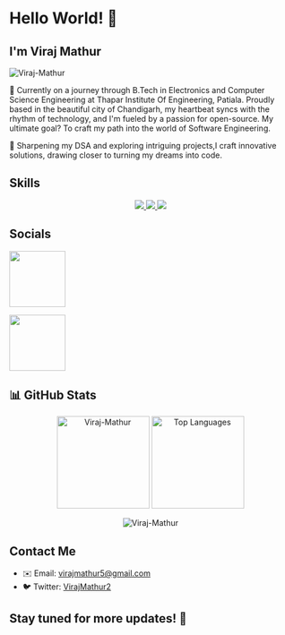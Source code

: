 
# Hello World! 👋 
## I'm Viraj Mathur

<p align="left"> 
  <img src="https://user-images.githubusercontent.com/74038190/212750155-3ceddfbd-19d3-40a3-87af-8d329c8323c4.gif" alt="Viraj-Mathur" /> 
</p>

🚀 Currently on a journey through B.Tech in Electronics and Computer Science Engineering at Thapar Institute Of Engineering, Patiala. Proudly based in the beautiful city of Chandigarh, my heartbeat syncs with the rhythm of technology, and I'm fueled by a passion for open-source. My ultimate goal? To craft my path into the world of Software Engineering.

🌱 Sharpening my DSA and exploring intriguing projects,I craft innovative solutions, drawing closer to turning my dreams into code.

## Skills

<p align="center">
  <a href="https://skillicons.dev">
    <img src="https://skillicons.dev/icons?i=git,linux,github,python,c,cpp,matlab,arduino" />
    <img src="https://skillicons.dev/icons?i=html,css,js,tailwind,react,nodejs,express" />
    <img src="https://skillicons.dev/icons?i=vscode,postman" />
  </a>
</p>

## Socials

<p align="left">

<a href="https://www.linkedin.com/in/viraj-mathur-a75580233/"><img src="https://user-images.githubusercontent.com/74038190/235294012-0a55e343-37ad-4b0f-924f-c8431d9d2483.gif" width="100"></a>

<a href="https://github.com/Viraj-Mathur"><img src="https://media0.giphy.com/avatars/mwooodward/cIe5MvDvX4Vc.gif" width="100"></a>
</p>

## 📊 GitHub Stats

<p align="center">
  <img src="https://github-readme-stats.vercel.app/api?username=Viraj-Mathur&show_icons=true&theme=transparent" alt="Viraj-Mathur" height="165"/>
  <img src="https://github-readme-stats.vercel.app/api/top-langs/?username=Viraj-Mathur&layout=compact" alt="Top Languages" height="165"/>
</p>

<p align="center">
  <img src="https://github-readme-streak-stats.herokuapp.com?user=viraj-mathur&theme=transparent" alt="Viraj-Mathur" alt="GitHub Streak" />
</p>





## Contact Me

- ✉️ Email: virajmathur5@gmail.com
- 🐦 Twitter: [VirajMathur2](https://twitter.com/VirajMathur2)

## Stay tuned for more updates! 🚀
